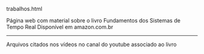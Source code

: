 trabalhos.htmlPágina web com material sobre o livro Fundamentos dos Sistemas de Tempo RealDisponível em amazon.com.br-----Arquivos citados nos vídeos no canal do youtube associado ao livro